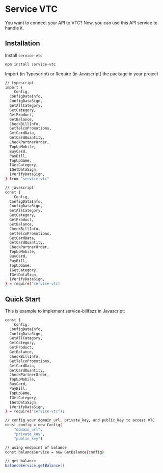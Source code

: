 # Service VTC

You want to connect your API to VTC? Now, you can use this API service to handle it.

## Installation

Install `service-vtc`

```bash
npm install service-vtc
```

Import (in Typescript) or Require (in Javascript) the package in your project

```bash
// typescript
import {
    Config,
  ConfigDataInfo,
  ConfigDataSign,
  GetAllCategory,
  GetCategory,
  GetProduct,
  GetBalance,
  CheckBillInfo,
  GetTelcoPromotions,
  GetCardData,
  GetCardQuantity,
  CheckPartnerOrder,
  TopUpMobile,
  BuyCard,
  PayBill,
  TopUpGame,
  IGetCategory,
  IGetDataSign,
  IVerifyDataSign,
} from "service-vtc"

// javascript
const {
    Config,
  ConfigDataInfo,
  ConfigDataSign,
  GetAllCategory,
  GetCategory,
  GetProduct,
  GetBalance,
  CheckBillInfo,
  GetTelcoPromotions,
  GetCardData,
  GetCardQuantity,
  CheckPartnerOrder,
  TopUpMobile,
  BuyCard,
  PayBill,
  TopUpGame,
  IGetCategory,
  IGetDataSign,
  IVerifyDataSign,
} = require("service-vtc)
```

## Quick Start

This is example to implement service-billfazz in Javascript:

```bash
const {
    Config,
  ConfigDataInfo,
  ConfigDataSign,
  GetAllCategory,
  GetCategory,
  GetProduct,
  GetBalance,
  CheckBillInfo,
  GetTelcoPromotions,
  GetCardData,
  GetCardQuantity,
  CheckPartnerOrder,
  TopUpMobile,
  BuyCard,
  PayBill,
  TopUpGame,
  IGetCategory,
  IGetDataSign,
  IVerifyDataSign,
} = require("service-vtc");

// config your domain_url, private_key, and public_key to access VTC
const config = new Config(
    "domain_url",
    "private_key",
    "public_key")

// using endpoint of balance
const balanceService = new GetBalance(config)

// get balance
balanceService.getBalance()
```
